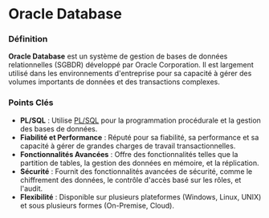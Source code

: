# Oracle Database

### Définition
**Oracle Database** est un système de gestion de bases de données relationnelles (SGBDR) développé par Oracle Corporation. Il est largement utilisé dans les environnements d'entreprise pour sa capacité à gérer des volumes importants de données et des transactions complexes.

### Points Clés
- **PL/SQL** : Utilise [PL/SQL](<LA - PLSQL>) pour la programmation procédurale et la gestion des bases de données.
- **Fiabilité et Performance** : Réputé pour sa fiabilité, sa performance et sa capacité à gérer de grandes charges de travail transactionnelles.
- **Fonctionnalités Avancées** : Offre des fonctionnalités telles que la partition de tables, la gestion des données en mémoire, et la réplication.
- **Sécurité** : Fournit des fonctionnalités avancées de sécurité, comme le chiffrement des données, le contrôle d'accès basé sur les rôles, et l'audit.
- **Flexibilité** : Disponible sur plusieurs plateformes (Windows, Linux, UNIX) et sous plusieurs formes (On-Premise, Cloud).